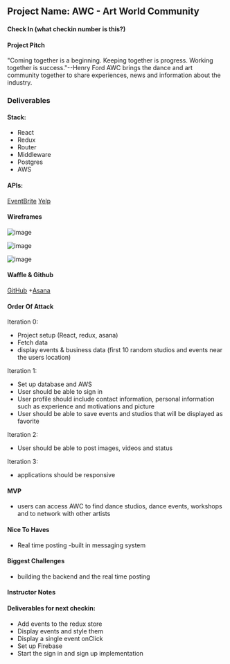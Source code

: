 ## Project Name: AWC - Art World Community 

#### Check In (what checkin number is this?)

#### Project Pitch

"Coming together is a beginning. Keeping together is progress. Working together is success."--Henry Ford
AWC brings the dance and art community together to share experiences, news and information about the industry. 

### Deliverables

#### Stack:
* React 
* Redux
* Router
* Middleware
* Postgres
* AWS

#### APIs:

[EventBrite](https://www.eventbrite.com/developer/v3/)
[Yelp](https://www.yelp.com/developers)


#### Wireframes

![image](https://user-images.githubusercontent.com/31945650/40499302-ca0906d0-5f3e-11e8-9688-566564aae687.png)

![image](https://user-images.githubusercontent.com/31945650/40499314-cee2c4fc-5f3e-11e8-8746-cf6f218f0e02.png)

![image](https://user-images.githubusercontent.com/31945650/40499320-d4243aea-5f3e-11e8-905b-68e4621570e2.png)


#### Waffle & Github

[GitHub](https://github.com/sospinar21)
+[Asana](https://app.asana.com/0/685893475255934/board)

#### Order Of Attack

Iteration 0: 
  - Project setup (React, redux, asana)
  - Fetch data
  - display events & business data (first 10 random studios and events near the users location)

Iteration 1: 
  - Set up database and AWS
  - User should be able to sign in 
  - User profile should include contact information, personal information such as experience and motivations and picture
  - User should be able to save events and studios that will be displayed as favorite

Iteration 2: 
 - User should be able to post images, videos and status 

Iteration 3: 
  - applications should be responsive

#### MVP

  - users can access AWC to find dance studios, dance events, workshops and to network with other artists 

#### Nice To Haves

  - Real time posting 
  -built in messaging system

#### Biggest Challenges

  - building the backend and the real time posting

#### Instructor Notes

#### Deliverables for next checkin:

- Add events to the redux store
- Display events and style them
- Display a single event onClick
- Set up Firebase
- Start the sign in and sign up implementation
